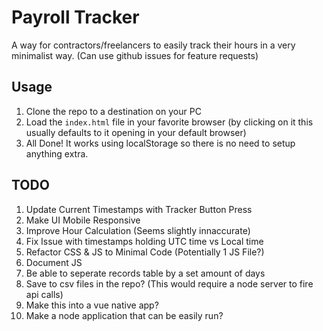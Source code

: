 # Payroll Tracker
A way for contractors/freelancers to easily track their hours in a very minimalist way. (Can use github issues for feature requests)

## Usage

1. Clone the repo to a destination on your PC
1. Load the `index.html` file in your favorite browser (by clicking on it this usually defaults to it opening in your default browser)
1. All Done! It works using localStorage so there is no need to setup anything extra.

## TODO

1. Update Current Timestamps with Tracker Button Press
1. Make UI Mobile Responsive
1. Improve Hour Calculation (Seems slightly innaccurate)
1. Fix Issue with timestamps holding UTC time vs Local time
1. Refactor CSS & JS to Minimal Code (Potentially 1 JS File?)
1. Document JS
1. Be able to seperate records table by a set amount of days
1. Save to csv files in the repo? (This would require a node server to fire api calls)
1. Make this into a vue native app?
1. Make a node application that can be easily run?
